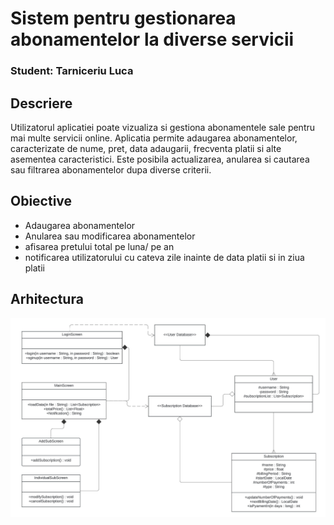 # Sistem pentru gestionarea abonamentelor la diverse servicii
### Student: Tarniceriu Luca

## Descriere

Utilizatorul aplicatiei poate vizualiza si gestiona abonamentele sale pentru mai multe servicii online.
Aplicatia permite adaugarea abonamentelor, caracterizate de nume, pret, data adaugarii, frecventa platii si alte asementea caracteristici. Este posibila actualizarea, anularea si cautarea sau filtrarea abonamentelor dupa diverse criterii.


## Obiective

* Adaugarea abonamentelor
* Anularea sau modificarea abonamentelor
* afisarea pretului total pe luna/ pe an
* notificarea utilizatorului cu cateva zile inainte de data platii si in ziua platii

## Arhitectura


![diagramaClase](classDiagram.png)
